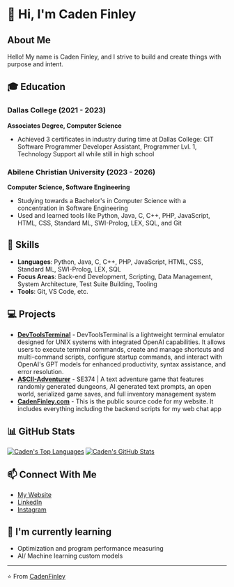 # 👋 Hi, I'm Caden Finley

## About Me
Hello! My name is Caden Finley, and I strive to build and create things with purpose and intent.

## 🎓 Education
### Dallas College (2021 - 2023)
**Associates Degree, Computer Science**
- Achieved 3 certificates in industry during time at Dallas College: CIT Software Programmer Developer Assistant, Programmer Lvl. 1, Technology Support all while still in high school

### Abilene Christian University (2023 - 2026)
**Computer Science, Software Engineering**
- Studying towards a Bachelor's in Computer Science with a concentration in Software Engineering
- Used and learned tools like Python, Java, C, C++, PHP, JavaScript, HTML, CSS, Standard ML, SWI-Prolog, LEX, SQL, and Git

## 🚀 Skills
- **Languages**: Python, Java, C, C++, PHP, JavaScript, HTML, CSS, Standard ML, SWI-Prolog, LEX, SQL
- **Focus Areas**: Back-end Development, Scripting, Data Management, System Architecture, Test Suite Building, Tooling
- **Tools**: Git, VS Code, etc.

## 💻 Projects
- [**DevToolsTerminal**](https://github.com/CadenFinley/DevToolsTerminal) - DevToolsTerminal is a lightweight terminal emulator designed for UNIX systems with integrated OpenAI capabilities. It allows users to execute terminal commands, create and manage shortcuts and multi-command scripts, configure startup commands, and interact with OpenAI's GPT models for enhanced productivity, syntax assistance, and error resolution.
- [**ASCII-Adventurer**](https://github.com/CadenFinley/ASCII-Adventurer) - SE374 | A text adventure game that features randomly generated dungeons, AI generated text prompts, an open world, serialized game saves, and full inventory management system
- [**CadenFinley.com**](https://github.com/CadenFinley/CadenFinley.com) - This is the public source code for my website. It includes everything including the backend scripts for my web chat app

## 📊 GitHub Stats
[![Caden's Top Languages](https://github-readme-stats.vercel.app/api/top-langs/?username=cadenfinley&layout=donut)](https://github.com/anuraghazra/github-readme-stats)
[![Caden's GitHub Stats](https://github-readme-stats.vercel.app/api?username=cadenfinley&show_icons=true&theme=radical)](https://github.com/anuraghazra/github-readme-stats)

## 📫 Connect With Me
- [My Website](https://cadenfinley.com/)
- [LinkedIn](https://www.linkedin.com/in/cadenjfinley/)
- [Instagram](https://www.instagram.com/cadenfinley/)

## 🌱 I'm currently learning
- Optimization and program performance measuring
- AI/ Machine learning custom models

---
⭐️ From [CadenFinley](https://github.com/cadenfinley)
